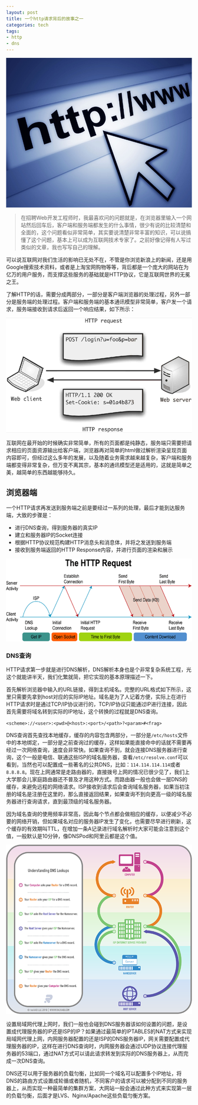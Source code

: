 ```yaml
---
layout: post
title: 一个http请求背后的故事之一
categories: tech
tags: 
- http
- dns
---
```


![HTTP](/myimg/http-request.jpg)

> 在招聘Web开发工程师时，我最喜欢问的问题就是，在浏览器里输入一个网站然后回车后，客户端和服务端都发生的什么事情，很少有说的比较清楚和全面的，这个问题看似非常简单，其实要说清楚非常丰富的知识，可以说搞懂了这个问题，基本上可以成为互联网技术专家了。之前好像记得有人写过类似的文章，我也写写自己的理解。

可以说互联网对我们生活的影响已无处不在，不管是你浏览新浪上的新闻，还是用Google搜索技术资料，或者是上淘宝网购物等等，背后都是一个庞大的网站在为亿万的用户服务，而支撑这些服务的基础就是HTTP协议，它是互联网世界的无冕之王。

了解HTTP的话，需要分成两部分，一部分是客户端浏览器的处理过程，另外一部分是服务端的处理过程。客户端和服务端的基本通讯模型非常简单，客户发一个请求，服务端接收到请求后返回一个响应结果，如下所示：

![HTTP请求](/myimg/http-request2.png)

互联网在最开始的时候确实非常简单，所有的页面都是纯静态，服务端只需要把请求相应的页面资源输出给客户端，浏览器再对简单的html做过解析渲染呈现页面内容即可，但经过这么多年的发展，以及随着业务需求越来越复杂，客户端和服务端都变得非常复杂，但万变不离其宗，基本的通讯模型还是适用的，这就是简单之美，越简单的东西越能够持久。

## 浏览器端

一个HTTP请求再发送到服务端之前是要经过一系列的处理，最后才能到达服务端，大致的步骤是：

* 进行DNS查询，得到服务器的真实IP
* 建立和服务器IP的Socket连接
* 根据HTTP协议规范构建HTTP消息头和消息体，并将之发送到服务端
* 接收到服务端返回的HTTP Response内容，并进行页面的渲染和展示

![HTTP Request and Resposne](/myimg/http-request3.png)

### DNS查询
HTTP请求第一步就是进行DNS解析，DNS解析本身也是个非常复杂系统工程，光这个就能讲半天，我们化繁就简，把它实现的基本原理描述一下。

首先解析浏览器中输入的URL链接，得到主机域名。完整的URL格式如下所示，这里只需要先拿到host对应的实际IP地址。域名是为了人记着方便，实际上在进行HTTP请求时是通过TCP/IP协议进行的，TCP/IP协议只能通过IP进行连接，因此首先需要将域名转到实际的IP地址，这个转换的过程就是DNS查询。 

```
<scheme>://<user>:<pwd>@<host>:<port>/<path>?<param>#<frag>
```

DNS查询首先查找本地缓存，缓存的内容包含两部分，一部分是`/etc/hosts`文件中的本地绑定，一部分是之前查询过的缓存，这样如果能直接命中的话就不需要再经过一次网络查询，速度会非常快。如果查询不到，就会连接DNS服务器进行查询，这个一般是电信、联通这些ISP的域名服务器，查看`/etc/resolve.conf`可以看到，当然也可以配置成一些著名的公共DNS，比如：`114.114.114.114`或者`8.8.8.8`。现在上网通常是走路由器的，直接拨号上网的情况已很少见了，我们上大学那会儿家庭路由器还不普及才用这种方式。而路由器一般也会做一层DNS的缓存，来避免远程的网络请求。ISP接收到请求后会查询域名服务器，如果当初注册的域名是注册在这里的，那么直接返回结果，如果查询不到向更高一级的域名服务器进行查询请求，直到最顶级的域名服务器。

因为域名查询的使用频率非常高，因此每个节点都会做相应的缓存，以便减少不必要的网络开销，但如果域名对应的服务器IP发生了变化，也需要尽早进行刷新，这个缓存的有效期叫TTL，在增加一条A记录进行域名解析时大家可能会注意到这个值，一般默认是10分钟，像DNSPod和阿里云都是这个值。

![DNS Lookup](/myimg/dns-lookup.png)

设置局域网代理上网时，我们一般也会碰到DNS服务器该如何设置的问题，是设置成代理服务器的IP还是ISP的IP？如果通过最简单的IPTABLES的NAT方式来实现局域网代理上网，内网服务器配置的还是ISP的DNS服务器IP，网关需要配置成代理服务器的IP，这样在进行DNS查询时，内网服务器会通过UDP协议连接代理服务器的53端口，通过NAT方式可以请此请求转发到实际的DNS服务器上，从而完成一次DNS查询。

DNS还可以用于服务器的负载匀衡，比如同一个域名可以配置多个IP地址，将DNS的路由方式设置成轮循或者随机，不同客户的请求可以被分配到不同的服务器上，从而实现一种最简单的集群方案，大网站一般会通过此种方式来实现第一层的负载匀衡，后面才是LVS、Nginx/Apache这些负载匀衡方案。
